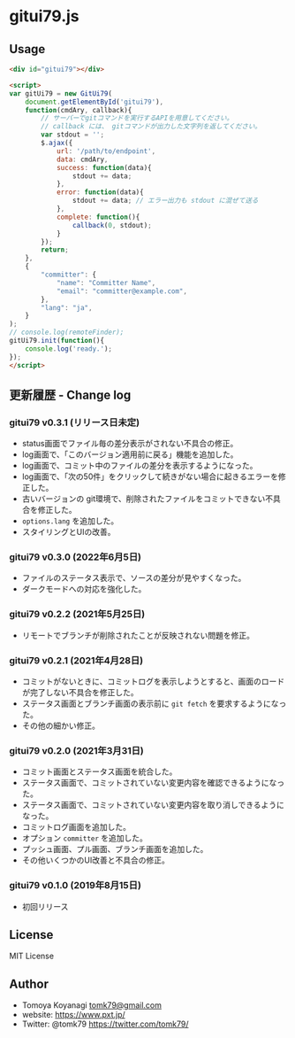 # gitui79.js

## Usage

```html
<div id="gitui79"></div>

<script>
var gitUi79 = new GitUi79(
    document.getElementById('gitui79'),
    function(cmdAry, callback){
        // サーバーでgitコマンドを実行するAPIを用意してください。
        // callback には、 gitコマンドが出力した文字列を返してください。
        var stdout = '';
        $.ajax({
            url: '/path/to/endpoint',
            data: cmdAry,
            success: function(data){
                stdout += data;
            },
            error: function(data){
                stdout += data; // エラー出力も stdout に混ぜて送る
            },
            complete: function(){
                callback(0, stdout);
            }
        });
        return;
    },
    {
        "committer": {
            "name": "Committer Name",
            "email": "committer@example.com",
        },
        "lang": "ja",
    }
);
// console.log(remoteFinder);
gitUi79.init(function(){
    console.log('ready.');
});
</script>
```


## 更新履歴 - Change log

### gitui79 v0.3.1 (リリース日未定)

- status画面でファイル毎の差分表示がされない不具合の修正。
- log画面で、「このバージョン適用前に戻る」機能を追加した。
- log画面で、コミット中のファイルの差分を表示するようになった。
- log画面で、「次の50件」をクリックして続きがない場合に起きるエラーを修正した。
- 古いバージョンの git環境で、削除されたファイルをコミットできない不具合を修正した。
- `options.lang` を追加した。
- スタイリングとUIの改善。

### gitui79 v0.3.0 (2022年6月5日)

- ファイルのステータス表示で、ソースの差分が見やすくなった。
- ダークモードへの対応を強化した。

### gitui79 v0.2.2 (2021年5月25日)

- リモートでブランチが削除されたことが反映されない問題を修正。

### gitui79 v0.2.1 (2021年4月28日)

- コミットがないときに、コミットログを表示しようとすると、画面のロードが完了しない不具合を修正した。
- ステータス画面とブランチ画面の表示前に `git fetch` を要求するようになった。
- その他の細かい修正。

### gitui79 v0.2.0 (2021年3月31日)

- コミット画面とステータス画面を統合した。
- ステータス画面で、コミットされていない変更内容を確認できるようになった。
- ステータス画面で、コミットされていない変更内容を取り消しできるようになった。
- コミットログ画面を追加した。
- オプション `committer` を追加した。
- プッシュ画面、プル画面、ブランチ画面を追加した。
- その他いくつかのUI改善と不具合の修正。

### gitui79 v0.1.0 (2019年8月15日)

- 初回リリース


## License

MIT License


## Author

- Tomoya Koyanagi <tomk79@gmail.com>
- website: <https://www.pxt.jp/>
- Twitter: @tomk79 <https://twitter.com/tomk79/>
